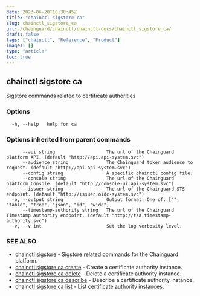 ```yaml
---
date: 2023-06-20T10:30:45Z
title: "chainctl sigstore ca"
slug: chainctl_sigstore_ca
url: /chainguard/chainctl/chainctl-docs/chainctl_sigstore_ca/
draft: false
tags: ["chainctl", "Reference", "Product"]
images: []
type: "article"
toc: true
---
```

## chainctl sigstore ca

Sigstore commands related to certificate authorities

### Options

```
  -h, --help   help for ca
```

### Options inherited from parent commands

```
      --api string                   The url of the Chainguard platform API. (default "http://api.api-system.svc")
      --audience string              The Chainguard token audience to request. (default "http://api.api-system.svc")
      --config string                A specific chainctl config file.
      --console string               The url of the Chainguard platform Console. (default "http://console-ui.api-system.svc")
      --issuer string                The url of the Chainguard STS endpoint. (default "http://issuer.oidc-system.svc")
  -o, --output string                Output format. One of: ["", "table", "tree", "json", "id", "wide"]
      --timestamp-authority string   The url of the Chainguard Timestamp Authority endpoint. (default "http://tsa.timestamp-authority.svc")
  -v, --v int                        Set the log verbosity level.
```

### SEE ALSO

* [chainctl sigstore](/chainguard/chainctl/chainctl-docs/chainctl_sigstore/)	 - Sigstore related commands for the Chainguard platform.
* [chainctl sigstore ca create](/chainguard/chainctl/chainctl-docs/chainctl_sigstore_ca_create/)	 - Create a certificate authority instance.
* [chainctl sigstore ca delete](/chainguard/chainctl/chainctl-docs/chainctl_sigstore_ca_delete/)	 - Delete a certificate authority instance.
* [chainctl sigstore ca describe](/chainguard/chainctl/chainctl-docs/chainctl_sigstore_ca_describe/)	 - Describe a certificate authority instance.
* [chainctl sigstore ca list](/chainguard/chainctl/chainctl-docs/chainctl_sigstore_ca_list/)	 - List certificate authority instances.


